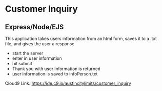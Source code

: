 # Customer Inquiry
## Express/Node/EJS

This application takes users information from an html form, saves it to a .txt file, and gives the user a response

* start the server
* enter in user information
* hit submit
* Thank you with user information is returned
* user information is saved to infoPerson.txt

Cloud9 Link: https://ide.c9.io/austincitylimits/customer_inquiry
